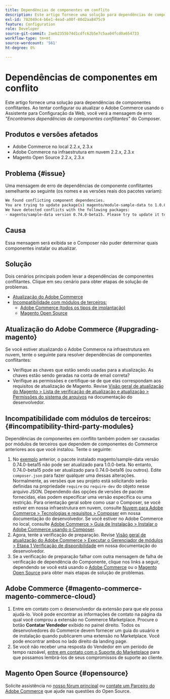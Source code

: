 ```yaml
---
title: Dependências de componentes em conflito
description: Este artigo fornece uma solução para dependências de componentes conflitantes. Ao tentar configurar ou atualizar o Adobe Commerce usando o Assistente de configuração da Web, você verá a mensagem de erro do compositor *"Encontramos dependências de componentes conflitantes"*.
exl-id: 782049c4-b6e1-4ead-a00f-80d2aa8475c9
feature: Configuration
role: Developer
source-git-commit: 2aeb2355b74d1cdfc62b5e7c5aa04fcd0a654733
workflow-type: tm+mt
source-wordcount: '561'
ht-degree: 0%

---
```


# Dependências de componentes em conflito

Este artigo fornece uma solução para dependências de componentes conflitantes. Ao tentar configurar ou atualizar o Adobe Commerce usando o Assistente para Configuração da Web, você verá a mensagem de erro *&quot;Encontramos dependências de componentes conflitantes&quot;* do Composer.

## Produtos e versões afetados

* Adobe Commerce no local 2.2.x, 2.3.x
* Adobe Commerce na infraestrutura em nuvem 2.2.x, 2.3.x
* Magento Open Source 2.2.x, 2.3.x


## Problema {#issue}

Uma mensagem de erro de dependências de componente conflitantes semelhante ao seguinte (os nomes e as versões reais dos pacotes variam):

```bash
We found conflicting component dependencies.
You are trying to update package(s) magento/module-sample-data to 1.0.0-beta
We have detected conflicts with the following packages:
- magento/sample-data version 0.74.0-beta15. Please try to update it to one of the following package versions: 0.74.0-beta16, 0.74.0-beta14, 0.74.0-beta13, 0.74.0-beta12, 0.74.0-beta11, 0.74.0-beta10, 0.74.0-beta9, 0.74.0-beta8, 0.74.0-beta7
```

## Causa

Essa mensagem será exibida se o Composer não puder determinar quais componentes instalar ou atualizar.

## Solução

Dois cenários principais podem levar a dependências de componentes conflitantes. Clique em seu cenário para obter etapas de solução de problemas.

* [Atualização do Adobe Commerce](#upgrading-magento)
* [Incompatibilidade com módulos de terceiros:](#incompatibility-third-party-modules)
   * [Adobe Commerce (todos os tipos de implantação)](#magento-commerce-magento-commerce-cloud)
   * [Magento Open Source](#opensource)

## Atualização do Adobe Commerce {#upgrading-magento}

Se você estiver atualizando o Adobe Commerce na infraestrutura em nuvem, tente o seguinte para resolver dependências de componentes conflitantes:

* Verifique as chaves que estão sendo usadas para a atualização. As chaves estão sendo geradas na conta de email correta?
* Verifique as permissões e certifique-se de que elas correspondam aos requisitos de atualização de Magento. Revise [Visão geral de atualização do Magento > Lista de verificação de atualização e atualização > Permissões do sistema de arquivos](https://experienceleague.adobe.com/en/docs/commerce-operations/upgrade-guide/prepare/prerequisites#verify-file-system-permissions) na documentação do desenvolvedor.

## Incompatibilidade com módulos de terceiros: {#incompatibility-third-party-modules}

Dependências de componentes em conflito também podem ser causadas por módulos de terceiros que dependem de componentes do Commerce anteriores aos que você instalou. Tente o seguinte:

1. No [exemplo](#issue) anterior, o pacote instalado magento/sample-data versão 0.74.0-beta15 não pode ser atualizado para 1.0.0-beta. No entanto, 0.74.0-beta15 pode ser atualizado para 0.74.0-beta16 (ou outros). Edite `composer.json` para fazer qualquer uma dessas alterações. Normalmente, as versões que seu projeto está solicitando serão definidas na propriedade `require` ou `require-dev` do objeto nesse arquivo JSON. Dependendo das opções de versões de pacote fornecidas, elas podem especificar uma versão específica ou uma restrição. Para orientação geral sobre como usar o Composer, se você estiver em nossa infraestrutura em nuvem, consulte [Nuvem para Adobe Commerce > Tecnologias e requisitos > Composer](https://experienceleague.adobe.com/en/docs/commerce-cloud-service/user-guide/develop/overview#files) em nossa documentação do desenvolvedor. Se você estiver no Adobe Commerce no local, consulte [Adobe Commerce > Guia de Instalação > Instalar o Adobe Commerce usando o Composer](https://experienceleague.adobe.com/en/docs/commerce-operations/installation-guide/composer).
1. Agora, tente a verificação de preparação. Revise [Visão geral de atualização do Adobe Commerce > Executar o Gerenciador de módulos > Etapa 1 Verificação de disponibilidade](https://experienceleague.adobe.com/en/docs/commerce-operations/upgrade-guide/overview) em nossa documentação do desenvolvedor.
1. Se a verificação de preparação falhar com outra mensagem de falha de verificação de dependência do Componente, clique nos links a seguir, dependendo se você está usando o [Adobe Commerce](#magento-commerce-magento-commerce-cloud) ou o [Magento Open Source](#opensource) para obter mais etapas de solução de problemas.

## Adobe Commerce {#magento-commerce-magento-commerce-cloud}

1. Entre em contato com o desenvolvedor da extensão para que ele possa ajudá-lo. Você pode encontrar as informações de contato na página da qual você comprou a extensão no Commerce Marketplace. Procure o botão **Contatar Vendedor** exibido no painel direito. Todos os desenvolvedores do Commerce devem fornecer um guia do usuário e de instalação quando publicarem uma extensão no Marketplace. Você pode encontrar ambos no lado direito da landing page.
1. Se você não receber uma resposta do Vendedor em um período de tempo razoável, [entre em contato com o Suporte do Marketplace](mailto:commercemarketplacesupport@adobe.com) para que possamos lembrá-los de seus compromissos de suporte ao cliente.

## Magento Open Source {#opensource}

Solicite assistência no [nosso fórum principal](https://community.magento.com/) ou [contate um Parceiro do Adobe Commerce](https://magento.com/find-a-partner) que ajude nas questões do Open Source.
